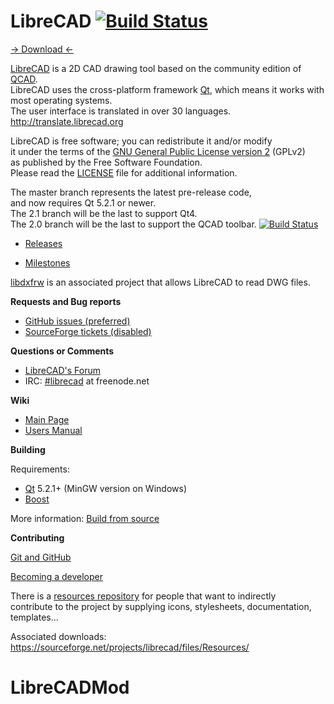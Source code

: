 # LibreCAD [![Build Status](https://travis-ci.org/LibreCAD/LibreCAD.svg?branch=master)](https://travis-ci.org/LibreCAD/LibreCAD) 

[→ Download ←](https://github.com/LibreCAD/LibreCAD/wiki/Download)

[LibreCAD](http://www.librecad.org) is a 2D CAD drawing tool
based on the community edition of [QCAD](http://www.qcad.org).  
LibreCAD uses the cross-platform framework [Qt](http://www.qt.io/download-open-source/),
which means it works with most operating systems.  
The user interface is translated in over 30 languages.  http://translate.librecad.org

LibreCAD is free software; you can redistribute it and/or modify  
it under the terms of the [GNU General Public License version 2](https://www.gnu.org/licenses/gpl-2.0.html) (GPLv2)  
as published by the Free Software Foundation.  
Please read the [LICENSE](LICENSE) file for additional information.

The master branch represents the latest pre-release code,  
and now requires Qt 5.2.1 or newer.  
The 2.1 branch will be the last to support Qt4.  
The 2.0 branch will be the last to support the QCAD toolbar. [![Build Status](https://travis-ci.org/LibreCAD/LibreCAD.svg?branch=2.0)](https://travis-ci.org/LibreCAD/LibreCAD) 

- [Releases](https://github.com/LibreCAD/LibreCAD/releases)

- [Milestones](https://github.com/LibreCAD/LibreCAD/milestones)

[libdxfrw](https://sourceforge.net/projects/libdxfrw/) is an associated project that allows LibreCAD to read DWG files.

**Requests and Bug reports**

- [GitHub issues (preferred)](https://github.com/LibreCAD/LibreCAD/issues)
- [SourceForge tickets (disabled)](https://sourceforge.net/p/librecad/_list/tickets?source=navbar)

**Questions or Comments**

- [LibreCAD's Forum](http://forum.librecad.org/)
- IRC: [#librecad](http://webchat.freenode.net/?channels=librecad) at freenode.net

**Wiki**

- [Main Page](http://wiki.librecad.org/index.php/Main_Page)
- [Users Manual](http://wiki.librecad.org/index.php/LibreCAD_users_Manual)

**Building**

Requirements:

- [Qt](http://www.qt.io/download-open-source/) 5.2.1+ (MinGW version on Windows)
- [Boost](http://www.boost.org/) 

More information: [Build from source](https://github.com/LibreCAD/LibreCAD/wiki/Build-from-source)

**Contributing**

[Git and GitHub](https://github.com/LibreCAD/LibreCAD/wiki/Git-and-GitHub)

[Becoming a developer](https://github.com/LibreCAD/LibreCAD/wiki/Becoming-a-developer)

There is a [resources repository](https://github.com/LibreCAD/Resources) for people that want to indirectly  
contribute to the project by supplying icons, stylesheets, documentation, templates...

Associated downloads: <https://sourceforge.net/projects/librecad/files/Resources/>
# LibreCADMod
